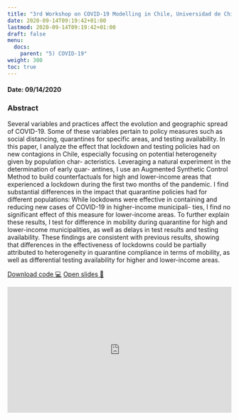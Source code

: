 ```yaml
---
title: "3rd Workshop on COVID-19 Modelling in Chile, Universidad de Chile"
date: 2020-09-14T09:19:42+01:00
lastmod: 2020-09-14T09:19:42+01:00
draft: false
menu: 
  docs:
    parent: "5) COVID-19"
weight: 300
toc: true
---
```


<head>
<meta charset="UTF-8">
</head>

<h4> Date: 09/14/2020</h4>

<h3> Abstract </h3>

Several variables and practices affect the evolution and geographic spread of COVID-19. Some of these variables pertain to policy measures such as social distancing, quarantines for specific areas, and testing availability. In this paper, I analyze the effect that lockdown and testing policies had on new contagions in Chile, especially focusing on potential heterogeneity given by population char- acteristics. Leveraging a natural experiment in the determination of early quar- antines, I use an Augmented Synthetic Control Method to build counterfactuals for high and lower-income areas that experienced a lockdown during the first two months of the pandemic. I find substantial differences in the impact that quarantine policies had for different populations: While lockdowns were effective in containing and reducing new cases of COVID-19 in higher-income municipali- ties, I find no significant effect of this measure for lower-income areas. To further explain these results, I test for difference in mobility during quarantine for high and lower-income municipalities, as well as delays in test results and testing availability. These findings are consistent with previous results, showing that differences in the effectiveness of lockdowns could be partially attributed to heterogeneity in quarantine compliance in terms of mobility, as well as differential testing availability for higher and lower-income areas.

<a class="btn btn-link btn-sm px-4 mb-2" href="https://github.com/maibennett/presentations/blob/main/content/presentations/covid/uchile_20200914/mbennett_covid.Rmd" role="button"> Download code &#128187;</a>
<a class="btn btn-link btn-sm px-4 mb-2" href="https://raw.githack.com/maibennett/presentations/main/content/presentations/covid/uchile_20200914/mbennett_covid.html" role="button"> Open slides &#128194;</a>

<style>

.resp-container2 {
    position: relative;
    overflow: hidden;
    padding-top: 56.25%;
}

.testiframe2 {
    position: absolute;
    top: 0;
    left: 0;
    width: 196%;
    height: 196%;
    border: 0;
    -webkit-transform: scale(0.51);
    transform: scale(0.51);
    -webkit-transform-origin: 0 0;
    transform-origin: 0 0;
}
</style>

<div class="resp-container2">
    <iframe class="testiframe2" src="https://slides.magdalenabennett.com/presentations/covid/uchile_20200914/mbennett_covid.html#1">
      Oops! Your browser doesn't support this.
    </iframe>
</div>